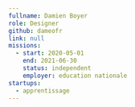 ```yaml
---
fullname: Damien Boyer
role: Designer
github: dameofr
link: null
missions:
  - start: 2020-05-01
    end: 2021-06-30
    status: independent
    employer: education nationale
startups:
  - apprentissage
---
```

